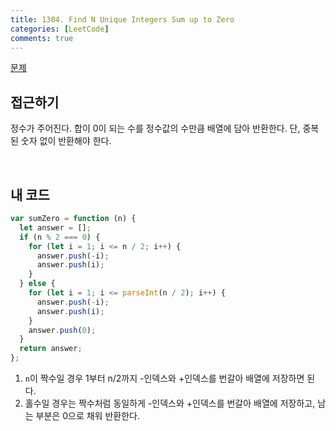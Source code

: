 ```yaml
---
title: 1304. Find N Unique Integers Sum up to Zero
categories: [LeetCode]
comments: true
---
```


[문제](https://leetcode.com/problems/find-n-unique-integers-sum-up-to-zero/)

## 접근하기

정수가 주어진다. 합이 0이 되는 수를 정수값의 수만큼 배열에 담아 반환한다. 단, 중복된 숫자 없이 반환해야 한다.

<br>

## 내 코드

```js
var sumZero = function (n) {
  let answer = [];
  if (n % 2 === 0) {
    for (let i = 1; i <= n / 2; i++) {
      answer.push(-i);
      answer.push(i);
    }
  } else {
    for (let i = 1; i <= parseInt(n / 2); i++) {
      answer.push(-i);
      answer.push(i);
    }
    answer.push(0);
  }
  return answer;
};
```

1. `n`이 짝수일 경우 1부터 n/2까지 -인덱스와 +인덱스를 번갈아 배열에 저장하면 된다.
2. 홀수일 경우는 짝수처럼 동일하게 -인덱스와 +인덱스를 번갈아 배열에 저장하고, 남는 부분은 0으로 채워 반환한다.
